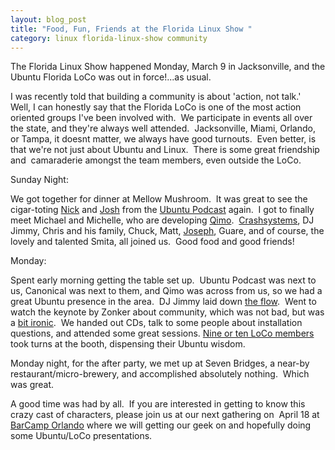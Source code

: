 ```yaml
--- 
layout: blog_post
title: "Food, Fun, Friends at the Florida Linux Show "
category: linux florida-linux-show community
---
```

The Florida Linux Show happened Monday, March 9 in Jacksonville, and the Ubuntu Florida LoCo was out in force!...as usual.

I was recently told that building a community is about 'action, not talk.'  Well, I can honestly say that the Florida LoCo is one of the most action oriented groups I've been involved with.  We participate in events all over the state, and they're always well attended.  Jacksonville, Miami, Orlando, or Tampa, it doesnt matter, we always have good turnouts.  Even better, is that we're not just about Ubuntu and Linux.  There is some great friendship and  camaraderie amongst the team members, even outside the LoCo.

Sunday Night:

We got together for dinner at Mellow Mushroom.  It was great to see the cigar-toting <a href="http://www.boredandblogging.com">Nick</a> and <a href="http://linuxcrypt.net">Josh</a> from the <a href="http://ubuntupodcast.net/">Ubuntu Podcast</a> again.  I got to finally meet Michael and Michelle, who are developing <a href="http://www.quinncoincorporated.org/index.php">Qimo</a>.  <a href="http://crashsystems.net/">Crashsystems</a>, DJ Jimmy, Chris and his family, Chuck, Matt, <a href="http://www.evolutionaryit.com/blog/">Joseph</a>, Guare, and of course, the lovely and talented Smita, all joined us.  Good food and good friends!

Monday:

Spent early morning getting the table set up.  Ubuntu Podcast was next to us, Canonical was next to them, and Qimo was across from us, so we had a great Ubuntu presence in the area.  DJ Jimmy laid down <a href="http://www.sendspace.com/file/nk9rmv">the flow</a>.  Went to watch the keynote by Zonker about community, which was not bad, but was a <a href="http://www.jpugh.org/2009/03/how-not-to-represent-community.html">bit ironic</a>.  We handed out CDs, talk to some people about installation questions, and attended some great sessions. <a href="http://www.ubuntu-fl.org/images/stories/fls_fl-loco_edited.jpg">Nine or ten LoCo members</a> took turns at the booth, dispensing their Ubuntu wisdom.

Monday night, for the after party, we met up at Seven Bridges, a near-by restaurant/micro-brewery, and accomplished absolutely nothing.  Which was great.

A good time was had by all.  If you are interested in getting to  know this crazy cast of characters, please join us at our next gathering on  April 18 at <a href="http://www.barcamporlando.org/">BarCamp Orlando</a> where we will getting our geek on and hopefully doing some Ubuntu/LoCo presentations.
